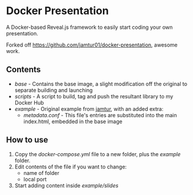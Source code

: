 Docker Presentation
===================

A Docker-based Reveal.js framework to easily start coding your own presentation.

Forked off https://github.com/jamtur01/docker-presentation, awesome work.

## Contents

* _base_ - Contains the base image, a slight modification off the original to separate building and launching
* _scripts_ - A script to build, tag and push the resultant library to my Docker Hub
* _example_ - Original example from [jamtur][1], with an added extra:
    * _metadata.conf_ - This file's entries are substituted into the main index.html, embedded in the base image


## How to use

1. Copy the _docker-compose.yml_ file to a new folder, plus the _example_ folder.
2. Edit contents of the file if you want to change:
    * name of folder
    * local port
3. Start adding content inside _example/slides_

[1]: https://github.com/jamtur01
